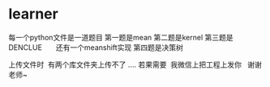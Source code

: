 # learner
每一个python文件是一道题目
第一题是mean
第二题是kernel
第三题是DENCLUE
       还有一个meanshift实现
第四题是决策树

上传文件时  有两个库文件夹上传不了  .... 
若果需要  我微信上把工程上发你   谢谢老师~
